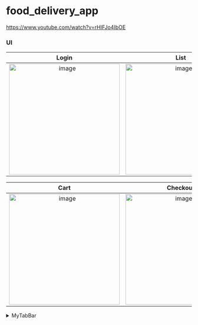 # food_delivery_app
https://www.youtube.com/watch?v=rHIFJo4IbOE


### UI

| Login| List | 
| :-------------------------:|:-------------------------:|
| <img width="300" alt="image" src="https://github.com/YamamotoDesu/food_delivery_app/assets/47273077/bd899961-68fd-43ea-8bd5-9427c33cd9ee">|<img width="300" alt="image" src="https://github.com/YamamotoDesu/food_delivery_app/assets/47273077/00a8e070-42e9-4469-a475-2ae2f771c379"> |

| Cart| Checkout | 
| :-------------------------:|:-------------------------:|
|<img width="300" alt="image" src="https://github.com/YamamotoDesu/food_delivery_app/assets/47273077/7462780b-88d1-41ef-b534-91ba19398e47"> | <img width="300" alt="image" src="https://github.com/YamamotoDesu/food_delivery_app/assets/47273077/a2a91e77-f2bf-40d0-a578-01b3cea9b034"> | <img width="300" alt="image" src="https://github.com/YamamotoDesu/food_delivery_app/assets/47273077/97ac44f5-9b7c-49a3-b316-96476353898a">|

<details>
<summary>MyTabBar</summary>


<img width="300" alt="image" src="https://github.com/YamamotoDesu/food_delivery_app/assets/47273077/49c7d3c1-2450-4c2a-8c4a-10b471cbcab1">

MyTabBar
```dart
class MyTabBar extends StatelessWidget {
  final TabController tabController;

  const MyTabBar({
    super.key,
    required this.tabController,
  });

  List<Tab> _buildCategoryTabs() {
    return FoodCategory.values
        .map(
          (category) => Tab(
            child: Text(
              category.toString().split('.').last,
            ),
          ),
        )
        .toList();
  }

  @override
  Widget build(BuildContext context) {
    return Container(
      child: TabBar(
        controller: tabController,
        tabs: _buildCategoryTabs(),
      ),
    );
  }
}

```

HomePage
```dart
class HomePage extends StatefulWidget {
  const HomePage({super.key});

  @override
  State<HomePage> createState() => _HomePageState();
}

class _HomePageState extends State<HomePage>
    with SingleTickerProviderStateMixin {
  // tab controller
  late TabController _tabController;

  @override
  void initState() {
    super.initState();
    _tabController = TabController(
      length: FoodCategory.values.length,
      vsync: this,
    );
  }

  @override
  void dispose() {
    _tabController.dispose();
    super.dispose();
  }

  @override
  Widget build(BuildContext context) {
    return Scaffold(
      drawer: const MyDrawer(),
      body: NestedScrollView(
        headerSliverBuilder: (context, innerBoxIsScrolled) => [
          MySilverAppBar(
            title: MyTabBar(
              tabController: _tabController,
            ),
            child: Column(
              mainAxisAlignment: MainAxisAlignment.center,
              children: [
                Divider(
                  indent: 25,
                  endIndent: 25,
                  color: Theme.of(context).colorScheme.secondary,
                ),

                // my current location
                const MyCurrentLocation(),

                // description box
                const MyDescriptionBox(),
              ],
            ),
          ),
        ],
        body: TabBarView(
          controller: _tabController,
          children: [
            ListView.builder(
              itemCount: 5,
              itemBuilder: (context, index) => ListTile(
                title: Text("First tab items $index"),
              ),
            ),
            ListView.builder(
              itemCount: 5,
              itemBuilder: (context, index) => ListTile(
                title: Text("Second tab items $index"),
              ),
            ),
            ListView.builder(
              itemCount: 5,
              itemBuilder: (context, index) => ListTile(
                title: Text("Third tab items $index"),
              ),
            ),
            ListView.builder(
              itemCount: 5,
              itemBuilder: (context, index) => ListTile(
                title: Text("Fourth tab items $index"),
              ),
            ),
            ListView.builder(
              itemCount: 5,
              itemBuilder: (context, index) => ListTile(
                title: Text("Fifth tab items $index"),
              ),
            ),
          ],
        ),
      ),
    );
  }
}
```

## Using Provider

```dart
void main() {
  runApp(
    // ChangeNotifierProvider(
    //   create: (context) => ThemeProvider(),
    //   child: const MyApp(),
    // ),
    MultiProvider(
      providers: [
        // theme provider
        ChangeNotifierProvider(create: (context) => ThemeProvider()),

        // restaurant provider
        ChangeNotifierProvider(create: (context) => Restaurant()),
      ],
      child: const MyApp(),
    ),
  );
}
```

restraurant.dart
```dart
class Restaurant extends ChangeNotifier {
  // list of food menu
  final List<Food> _menu = [
    // burgers
    Food(
      name: "Classic Cheeseburger",
      description:
          "A juicy beef patty with melted cheddar, lettuce, tomato, and a hint of onion and pickle.",
      imagePath: "lib/images/burgers/cheese_burger.png",
      price: 8.99,
      category: FoodCategory.burgers,
      availableAddons: [
        Addon(name: "Extra Cheese", price: 0.99),
        Addon(name: "Bacon", price: 1.49),
        Addon(name: "Avocado", price: 1.99),
      ],
    ),
  ```

home_page.dart
```dart
  // sort out and return a list of food items that belong to the selected category
  List<Food> _filterMenuByCategory(FoodCategory category, List<Food> fullMenu) {
    return fullMenu.where((food) => food.category == category).toList();
  }

  // return list of foods in given category
  List<Widget> getFoodInThisCategory(List<Food> fullMenu) {
    return FoodCategory.values.map((category) {
      List<Food> categoruMenu = _filterMenuByCategory(category, fullMenu);

      return ListView.builder(
        itemCount: categoruMenu.length,
        physics: const NeverScrollableScrollPhysics(),
        itemBuilder: (context, index) {
          return ListTile(
            title: Text(categoruMenu[index].name),
          );
        },
      );
    }).toList();
  }

  @override
  Widget build(BuildContext context) {
///---------------------------------------/////
        body: Consumer<Restaurant>(builder: (context, restaurant, child) {
          return TabBarView(
            controller: _tabController,
            children: getFoodInThisCategory(restaurant.menu),
          );
        }),
      ),
    );
```

</details>



